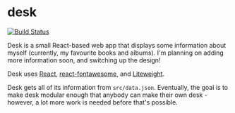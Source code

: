 # desk

[![Build Status](https://travis-ci.com/malsf21/desk.svg?branch=master)](https://travis-ci.com/malsf21/desk)

Desk is a small React-based web app that displays some information about myself (currently, my favourite books and albums). I'm planning on adding more information soon, and switching up the design!

Desk uses [React](https://reactjs.org), [react-fontawesome](https://github.com/FortAwesome/react-fontawesome), and [Liteweight](https://github.com/malsf21/liteweight).

Desk gets all of its information from `src/data.json`. Eventually, the goal is to make desk modular enough that anybody can make their own desk - however, a lot more work is needed before that's possible.
